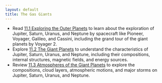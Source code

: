 ```yaml
---
layout: default
title: The Gas Giants
---
```


- Read [11.1 Exploring the Outer Planets](https://openstax.org/books/astronomy-2e/pages/11-1-exploring-the-outer-planets) to learn about the exploration of Jupiter, Saturn, Uranus, and Neptune by spacecraft like Pioneer, Voyager, Galileo, and Cassini, including the grand tour of the giant planets by Voyager 2.
- Explore [11.2 The Giant Planets](https://openstax.org/books/astronomy-2e/pages/11-2-the-giant-planets) to understand the characteristics of Jupiter, Saturn, Uranus, and Neptune, including their compositions, internal structures, magnetic fields, and energy sources.
- Review [11.3 Atmospheres of the Giant Planets](https://openstax.org/books/astronomy-2e/pages/11-3-atmospheres-of-the-giant-planets) to explore the compositions, cloud layers, atmospheric motions, and major storms on Jupiter, Saturn, Uranus, and Neptune.
